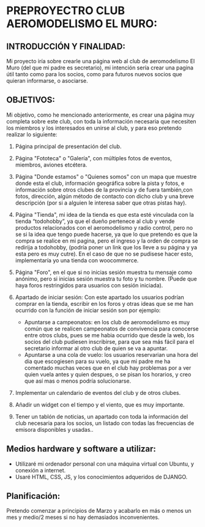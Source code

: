 # PREPROYECTRO CLUB AEROMODELISMO EL MURO:

## INTRODUCCIÓN Y FINALIDAD:
Mi proyecto iría sobre crearle una página web al club de aeromodelismo El Muro (del que mi padre es 
secretario),  mi intención sería crear una pagina útil tanto como para los socios, 
como para futuros nuevos socios que quieran informarse, o asociarse.

## OBJETIVOS:
Mi objetivo, como he mencionado anteriormente, es crear una página muy completa sobre este club, con toda la información necesaria que necesiten los miembros y los interesados en unirse al club, y para eso pretendo realizar lo siguiente:

1. Página principal de presentación del club. 
2. Página "Fototeca" o "Galería", con múltiples fotos de eventos, miembros, aviones etcétera. 
3. Página "Donde estamos" o "Quienes somos" con un mapa que muestre donde esta el club, 
información geográfica sobre la pista y fotos, e información sobre otros clubes de la provincia y de 
fuera también,con fotos, dirección, algún método de contacto con dicho club y una breve descripción 
(por si a alguien le interesa saber que otras pistas hay).

4. Página "Tienda", mi idea de la tienda es que esta esté vinculada con la tienda “todohobby”, 
ya que el dueño pertenece al club y vende productos relacionados con el aeromodelismo y radio 
control, pero no se si la idea que tengo puede hacerse, ya que lo que pretendo es que la compra 
se realice en mi pagina, pero el ingreso y la orden de compra se redirija a todohobby, 
(podría poner un link que los lleve a su página y ya esta pero es muy cutre). En el caso de que 
no se pudisese hacer esto, implementaría yo una tienda con woocommerce. 

5. Página "Foro", en el que si no inicias sesión muestra tu mensaje como anónimo, pero si inicias sesión
muestra tu foto y tu nombre. (Puede que haya foros restringidos para usuarios con sesión iniciada).

6. Apartado de iniciar sesión:
   Con este apartado los usuarios podrían comprar en la tienda, escribir en los foros y otras ideas que 
   se me han ocurrido con la función de iniciar sesión son por ejemplo:

   - Apuntarse a campeonatos: en los club de aeromodelismo es muy común que se
   realicen campeonatos de convivencia para conocerse entre otros clubs, pues
   se me habia ocurrido que desde la web, los socios del club pudiesen inscribirse, 
   para que sea más fácil para el secretario informar al otro club de quien se va a 
   apuntar.
   - Apuntarse a una cola de vuelo: los usuarios reservarian una hora del dia que escogiesen
   para su vuelo, ya que mi padre me ha comentado muchas veces que en el club hay 
   problemas por a ver quien vuela antes y quien despues, o se pisan los horarios, 
   y creo que así mas o menos podría solucionarse. 

7. Implementar un calendario de eventos del club y de otros clubes.
8. Añadir un widget con el tiempo y el viento, que es muy importante. 
9. Tener un tablón de noticias, un apartado con toda la información del club necesaria para los socios,
un listado con todas las frecuencias de emisora disponibles y usadas.. 

## Medios hardware y software a utilizar:
- Utilizaré mi ordenador personal con una máquina virtual con Ubuntu, y conexión a internet.
- Usaré HTML, CSS, JS, y los conocimientos adqueridos de DJANGO.

## Planificación:
Pretendo comenzar a principios de Marzo y acabarlo en más o menos un mes y medio/2 meses si no hay demasiados inconvenientes.
